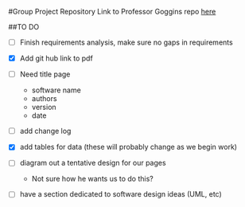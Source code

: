#Group Project Repository
Link to Professor Goggins repo [here](https://github.com/OCDX/OCDX-Engine/tree/master/use-cases)

##TO DO

 - [ ] Finish requirements analysis, make sure no gaps in requirements
 - [x] Add git hub link to pdf 
 - [ ] Need title page

	- software name
	- authors
	- version 
	- date

 - [ ] add change log

 - [x] add tables for data (these will probably change as we begin work)

 - [ ] diagram out a tentative design for our pages
	- Not sure how he wants us to do this?

 - [ ] have a section dedicated to software design ideas (UML, etc)

